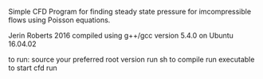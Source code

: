 Simple CFD Program for finding steady state pressure for imcompressible flows using Poisson equations.


Jerin Roberts 2016
compiled using g++/gcc version 5.4.0 on Ubuntu 16.04.02

to run:
source your preferred root version
run sh to compile
run executable to start cfd run



